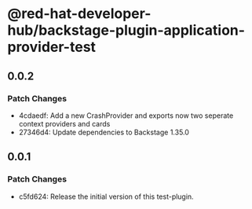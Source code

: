 # @red-hat-developer-hub/backstage-plugin-application-provider-test

## 0.0.2

### Patch Changes

- 4cdaedf: Add a new CrashProvider and exports now two seperate context providers and cards
- 27346d4: Update dependencies to Backstage 1.35.0

## 0.0.1

### Patch Changes

- c5fd624: Release the initial version of this test-plugin.
